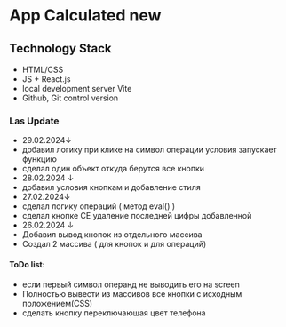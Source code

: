 # App Calculated new

## Technology Stack
- HTML/CSS
- JS + React.js
- local development server Vite
- Github, Git control version

### Las Update
- 29.02.2024↓
- добавил логику при клике на символ операции условия запускает функцию
- сделал один объект откуда берутся все кнопки
- 28.02.2024 ↓
- добавил условия кнопкам и добавление стиля
- 27.02.2024↓
- сделал логику операций ( метод eval() )
- сделал  кнопке CE удаление последней цифры добавленной
- 26.02.2024 ↓
- Добавил вывод кнопок из отдельного массива
- Создал 2 массива ( для кнопок и для операций)

#### ToDo list:
- если первый символ операнд не выводить его на screen
- Полностью вывести из массивов все кнопки с исходным положением(CSS)
- сделать кнопку переключающая цвет телефона
